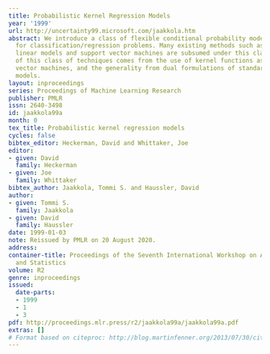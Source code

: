 ```yaml
---
title: Probabilistic Kernel Regression Models
year: '1999'
url: http://uncertainty99.microsoft.com/jaakkola.htm
abstract: We introduce a class of flexible conditional probability models and techniques
  for classification/regression problems. Many existing methods such as generalized
  linear models and support vector machines are subsumed under this class. The flexibility
  of this class of techniques comes from the use of kernel functions as in support
  vector machines, and the generality from dual formulations of standard regression
  models.
layout: inproceedings
series: Proceedings of Machine Learning Research
publisher: PMLR
issn: 2640-3498
id: jaakkola99a
month: 0
tex_title: Probabilistic kernel regression models
cycles: false
bibtex_editor: Heckerman, David and Whittaker, Joe
editor:
- given: David
  family: Heckerman
- given: Joe
  family: Whittaker
bibtex_author: Jaakkola, Tommi S. and Haussler, David
author:
- given: Tommi S.
  family: Jaakkola
- given: David
  family: Haussler
date: 1999-01-03
note: Reissued by PMLR on 20 August 2020.
address:
container-title: Proceedings of the Seventh International Workshop on Artificial Intelligence
  and Statistics
volume: R2
genre: inproceedings
issued:
  date-parts:
  - 1999
  - 1
  - 3
pdf: http://proceedings.mlr.press/r2/jaakkola99a/jaakkola99a.pdf
extras: []
# Format based on citeproc: http://blog.martinfenner.org/2013/07/30/citeproc-yaml-for-bibliographies/
---
```

